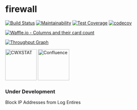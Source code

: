 # firewall


[![Build Status](https://travis-ci.org/mchirico/firewall.svg?branch=develop)](https://travis-ci.org/mchirico/firewall)
[![Maintainability](https://api.codeclimate.com/v1/badges/430eb60db8157c845780/maintainability)](https://codeclimate.com/github/mchirico/firewall/maintainability)
[![Test Coverage](https://api.codeclimate.com/v1/badges/430eb60db8157c845780/test_coverage)](https://codeclimate.com/github/mchirico/firewall/test_coverage)
[![codecov](https://codecov.io/gh/mchirico/firewall/branch/master/graph/badge.svg)](https://codecov.io/gh/mchirico/firewall)

[![Waffle.io - Columns and their card count](https://badge.waffle.io/mchirico/firewall.svg?columns=all)](https://waffle.io/mchirico/firewall)


[![Throughput Graph](https://graphs.waffle.io/mchirico/firewall/throughput.svg)](https://waffle.io/mchirico/firewall/metrics/throughput)

<img alt="CWXSTAT" src="https://storage.googleapis.com/montco-stats/cwxstat2.svg" width="100px">
<a href="https://confluence.aipiggybot.io">
<img alt="Confluence" src="https://storage.googleapis.com/montco-stats/confluence.png"  width="100px">
</a>

### Under Development
Block IP Addresses from Log Entires




